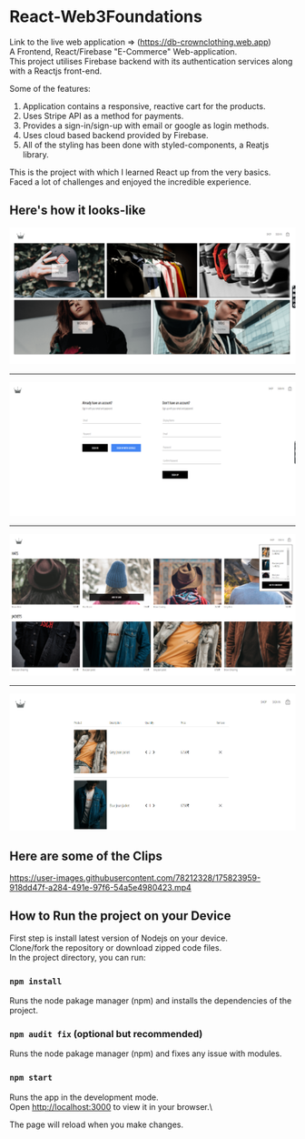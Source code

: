 # React-Web3Foundations

Link to the live web application => (https://db-crownclothing.web.app) \
A Frontend, React/Firebase "E-Commerce" Web-application.\
This project utilises Firebase backend with its authentication services along with a Reactjs front-end.

Some of the features:

1. Application contains a responsive, reactive cart for the products.
2. Uses Stripe API as a method for payments.
3. Provides a sign-in/sign-up with email or google as login methods.
4. Uses cloud based backend provided by Firebase.
5. All of the styling has been done with styled-components, a Reatjs library.

This is the project with which I learned React up from the very basics. Faced a lot of challenges and enjoyed the incredible experience.

## Here's how it looks-like

<img src='Preview/image-1.png' />
<hr/>
<img src='Preview/image-2.png' />
<hr/>
<img src='Preview/image-3.png' />
<hr/>
<img src='Preview/image-4.png' />

## Here are some of the Clips

https://user-images.githubusercontent.com/78212328/175823959-918dd47f-a284-491e-97f6-54a5e4980423.mp4

## How to Run the project on your Device

First step is install latest version of Nodejs on your device.\
Clone/fork the repository or download zipped code files.\
In the project directory, you can run:

### `npm install`

Runs the node pakage manager (npm) and installs the dependencies of the project.

### `npm audit fix` (optional but recommended)

Runs the node pakage manager (npm) and fixes any issue with modules.

### `npm start`

Runs the app in the development mode.\
Open [http://localhost:3000](http://localhost:3000) to view it in your browser.\

The page will reload when you make changes.
